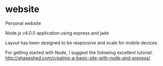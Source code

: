 # website
Personal website

Node.js v4.0.0 application using express and jade

Layout has been designed to be responsive and scale for mobile devices.

For getting started with Node, I suggest the following excellent tutorial:
http://shapeshed.com/creating-a-basic-site-with-node-and-express/  
